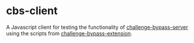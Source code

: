 # cbs-client

A Javascript client for testing the functionality of [challenge-bypass-server](https://github.com/cloudflare/challenge-bypass-server) using the scripts from [challenge-bypass-extension](https://github.com/cloudflare/challenge-bypass-extension).
